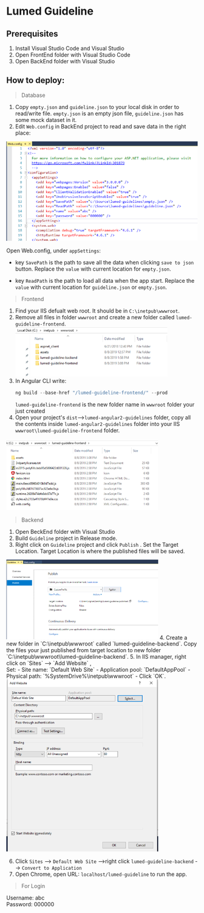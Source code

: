 # Lumed Guideline


## Prerequisites
1. Install Visual Studio Code and Visual Studio
2. Open FrontEnd folder with Visual Studio Code
3. Open BackEnd folder with Visual Studio

## How to deploy:
> Database
1. Copy `empty.json` and `guideline.json` to your local disk in order to read/write file. `empty.json` is an empty json file, `guideline.json` has some mock dataset in it.
2. Edit `Web.config` in BackEnd project to read and save data in the right place: <br>
<img src=".\readme.dir\webconfig.png" >
   
Open Web.config, under `appSettings`:
*  key `SavePath` is the path to save all the data when clicking `save to json` button. Replace the `value` with current location for `empty.json`.
   
* key `ReadPath` is the path to load all data when the app start. Replace the `value` with current location for `guideline.json` or `empty.json`. 


> Frontend
1. Find your IIS defualt web root. It should be in `C:\inetpub\wwwroot`.
2. Remove all files in folder `wwwroot` and create a new folder called `lumed-guideline-frontend`.<br>
   <img src=".\readme.dir\wwwroot1.png" width=400px >
3. In Angular CLI write: 
   ```javascript
   ng build --base-href "/lumed-guideline-frontend/" --prod
   ```
   `lumed-guideline-frontend` is the new folder name in `wwwroot` folder your just created 
4. Open your project's `dist`-->`lumed-angular2-guidelines` folder, copy all the contents inside `lumed-angular2-guidelines` folder into your IIS `wwwroot\lumed-guideline-frontend` folder.<br>
<img src=".\readme.dir\wwwroot-frontend.png" width=400px >

> Backend

1. Open BeckEnd folder with Visual Studio
2. Build `Guideline` project in Release mode.
3. Right click on `Guideline` project and click `Publish` .
Set the Target Location. Target Location is where the published files will be saved. <br>
<img src=".\readme.dir\publish.png" width=400px >
4. Create a new folder in `C:\inetpub\wwwroot` called `lumed-guideline-backend`.
Copy the files your just published from target location to new folder `C:\inetpub\wwwroot\lumed-guideline-backend`.
5.  In IIS manager, right click on `Sites` --> `Add Website` , <br>
Set:
- Site name: `Default Web Site`
- Application pool: `DefaultAppPool`
- Physical path: `%SystemDrive%\inetpub\wwwroot`
- Click `OK`.<br>
<img src=".\readme.dir\addWebsite.png" width=400px >

6. Click `Sites` --> `Default Web Site` -->right click `lumed-guideline-backend` --> `Convert to Application`
7. Open Chrome, open URL: `localhost/lumed-guideline` to run the app.

> For Login <br>

Username: abc <br>
Password: 000000
  

